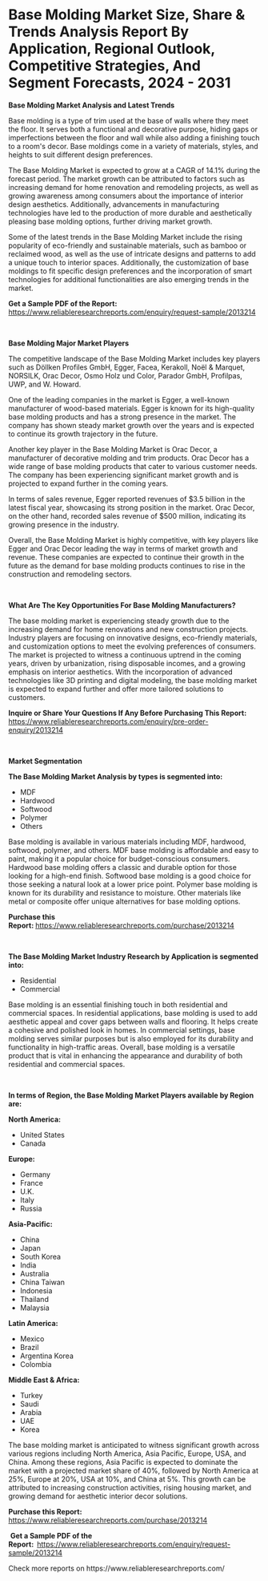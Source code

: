 <p><h1>Base Molding Market Size, Share & Trends Analysis Report By Application, Regional Outlook, Competitive Strategies, And Segment Forecasts, 2024 - 2031</h1></p><p><strong>Base Molding Market Analysis and Latest Trends</strong></p>
<p><p>Base molding is a type of trim used at the base of walls where they meet the floor. It serves both a functional and decorative purpose, hiding gaps or imperfections between the floor and wall while also adding a finishing touch to a room's decor. Base moldings come in a variety of materials, styles, and heights to suit different design preferences.</p><p>The Base Molding Market is expected to grow at a CAGR of 14.1% during the forecast period. The market growth can be attributed to factors such as increasing demand for home renovation and remodeling projects, as well as growing awareness among consumers about the importance of interior design aesthetics. Additionally, advancements in manufacturing technologies have led to the production of more durable and aesthetically pleasing base molding options, further driving market growth.</p><p>Some of the latest trends in the Base Molding Market include the rising popularity of eco-friendly and sustainable materials, such as bamboo or reclaimed wood, as well as the use of intricate designs and patterns to add a unique touch to interior spaces. Additionally, the customization of base moldings to fit specific design preferences and the incorporation of smart technologies for additional functionalities are also emerging trends in the market.</p></p>
<p><strong>Get a Sample PDF of the Report:&nbsp;</strong> <a href="https://www.reliableresearchreports.com/enquiry/request-sample/2013214">https://www.reliableresearchreports.com/enquiry/request-sample/2013214</a></p>
<p>&nbsp;</p>
<p><strong>Base Molding Major Market Players</strong></p>
<p><p>The competitive landscape of the Base Molding Market includes key players such as Döllken Profiles GmbH, Egger, Facea, Kerakoll, Noël & Marquet, NORSILK, Orac Decor, Osmo Holz und Color, Parador GmbH, Profilpas, UWP, and W. Howard. </p><p>One of the leading companies in the market is Egger, a well-known manufacturer of wood-based materials. Egger is known for its high-quality base molding products and has a strong presence in the market. The company has shown steady market growth over the years and is expected to continue its growth trajectory in the future.</p><p>Another key player in the Base Molding Market is Orac Decor, a manufacturer of decorative molding and trim products. Orac Decor has a wide range of base molding products that cater to various customer needs. The company has been experiencing significant market growth and is projected to expand further in the coming years.</p><p>In terms of sales revenue, Egger reported revenues of $3.5 billion in the latest fiscal year, showcasing its strong position in the market. Orac Decor, on the other hand, recorded sales revenue of $500 million, indicating its growing presence in the industry.</p><p>Overall, the Base Molding Market is highly competitive, with key players like Egger and Orac Decor leading the way in terms of market growth and revenue. These companies are expected to continue their growth in the future as the demand for base molding products continues to rise in the construction and remodeling sectors.</p></p>
<p>&nbsp;</p>
<p><strong>What Are The Key Opportunities For Base Molding Manufacturers?</strong></p>
<p><p>The base molding market is experiencing steady growth due to the increasing demand for home renovations and new construction projects. Industry players are focusing on innovative designs, eco-friendly materials, and customization options to meet the evolving preferences of consumers. The market is projected to witness a continuous uptrend in the coming years, driven by urbanization, rising disposable incomes, and a growing emphasis on interior aesthetics. With the incorporation of advanced technologies like 3D printing and digital modeling, the base molding market is expected to expand further and offer more tailored solutions to customers.</p></p>
<p><strong>Inquire or Share Your Questions If Any Before Purchasing This Report:</strong> <a href="https://www.reliableresearchreports.com/enquiry/pre-order-enquiry/2013214">https://www.reliableresearchreports.com/enquiry/pre-order-enquiry/2013214</a></p>
<p>&nbsp;</p>
<p><strong>Market Segmentation</strong></p>
<p><strong>The Base Molding Market Analysis by types is segmented into:</strong></p>
<p><ul><li>MDF</li><li>Hardwood</li><li>Softwood</li><li>Polymer</li><li>Others</li></ul></p>
<p><p>Base molding is available in various materials including MDF, hardwood, softwood, polymer, and others. MDF base molding is affordable and easy to paint, making it a popular choice for budget-conscious consumers. Hardwood base molding offers a classic and durable option for those looking for a high-end finish. Softwood base molding is a good choice for those seeking a natural look at a lower price point. Polymer base molding is known for its durability and resistance to moisture. Other materials like metal or composite offer unique alternatives for base molding options.</p></p>
<p><strong>Purchase this Report:&nbsp;</strong><a href="https://www.reliableresearchreports.com/purchase/2013214">https://www.reliableresearchreports.com/purchase/2013214</a></p>
<p>&nbsp;</p>
<p><strong>The Base Molding Market Industry Research by Application is segmented into:</strong></p>
<p><ul><li>Residential</li><li>Commercial</li></ul></p>
<p><p>Base molding is an essential finishing touch in both residential and commercial spaces. In residential applications, base molding is used to add aesthetic appeal and cover gaps between walls and flooring. It helps create a cohesive and polished look in homes. In commercial settings, base molding serves similar purposes but is also employed for its durability and functionality in high-traffic areas. Overall, base molding is a versatile product that is vital in enhancing the appearance and durability of both residential and commercial spaces.</p></p>
<p>&nbsp;</p>
<p><strong>In terms of Region, the Base Molding Market Players available by Region are:</strong></p>
<p>
    <p> <strong> North America: </strong>
        <ul>
            <li>United States</li>
            <li>Canada</li>
        </ul>
        </p> 
    <p> <strong> Europe: </strong>
        <ul>
            <li>Germany</li>
            <li>France</li>
            <li>U.K.</li>
            <li>Italy</li>
            <li>Russia</li>
        </ul>
        </p> 
    <p> <strong> Asia-Pacific: </strong>
        <ul>
            <li>China</li>
            <li>Japan</li>
            <li>South Korea</li>
            <li>India</li>
            <li>Australia</li>
            <li>China Taiwan</li>
            <li>Indonesia</li>
            <li>Thailand</li>
            <li>Malaysia</li>
        </ul>
        </p> 
    <p> <strong> Latin America: </strong>
        <ul>
            <li>Mexico</li>
            <li>Brazil</li>
            <li>Argentina Korea</li>
            <li>Colombia</li>
        </ul>
        </p> 
    <p> <strong> Middle East & Africa: </strong>
        <ul>
            <li>Turkey</li>
            <li>Saudi</li>
            <li>Arabia</li>
            <li>UAE</li>
            <li>Korea</li>
        </ul>
    </p>
    </p>
<p><p>The base molding market is anticipated to witness significant growth across various regions including North America, Asia Pacific, Europe, USA, and China. Among these regions, Asia Pacific is expected to dominate the market with a projected market share of 40%, followed by North America at 25%, Europe at 20%, USA at 10%, and China at 5%. This growth can be attributed to increasing construction activities, rising housing market, and growing demand for aesthetic interior decor solutions.</p></p>
<p><strong>Purchase this Report: </strong><a href="https://www.reliableresearchreports.com/purchase/2013214">https://www.reliableresearchreports.com/purchase/2013214</a></p>
<p>&nbsp;<strong>Get a Sample PDF of the Report:&nbsp;&nbsp;</strong><a href="https://www.reliableresearchreports.com/enquiry/request-sample/2013214">https://www.reliableresearchreports.com/enquiry/request-sample/2013214</a></p>
<p><strong></strong></p>
<p>Check more reports on https://www.reliableresearchreports.com/</p>